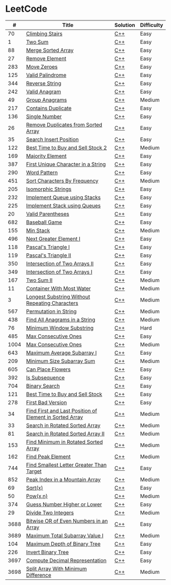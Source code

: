 # LeetCode

| # | Title | Solution | Difficulty |
|---| ----- | -------- | ---------- |
|70|[Climbing Stairs](https://leetcode.com/problems/climbing-stairs) | [C++](/algorithms/c++/Climbing%20Stairs/ClimbingStairs.cpp) | Easy
|1|[Two Sum](https://leetcode.com/problems/two-sum/) | [C++](/algorithms/c++/Two%20Sum/TwoSum.cpp) | Easy
|88|[Merge Sorted Array](https://leetcode.com/problems/merge-sorted-array/) | [C++](/algorithms/c++/Merge%20Sorted%20Array/MergeSortedArray.cpp) | Easy
|27|[Remove Element](https://leetcode.com/problems/remove-element/) | [C++](/algorithms/c++/Remove%20Element/RemoveElement.cpp) | Easy
|283|[Move Zeroes](https://leetcode.com/problems/move-zeroes/) | [C++](/algorithms/c++/Move%20Zeroes/MoveZeroes.cpp) | Easy
|125|[Valid Palindrome](https://leetcode.com/problems/valid-palindrome/) | [C++](/algorithms/c%2B%2B/Valid%20Palindrome/ValidPalindrome.cpp) | Easy
|344|[Reverse String](https://leetcode.com/problems/reverse-string/) | [C++](/algorithms/c%2B%2B/Reverse%20String/ReverseString.cpp) | Easy
|242|[Valid Anagram](https://leetcode.com/problems/valid-anagram/) | [C++](/algorithms/c%2B%2B/Valid%20Anagram/ValidAnagram.cpp) | Easy
|49|[Group Anagrams](https://leetcode.com/problems/group-anagrams/) | [C++](/algorithms/c++/Group%20Anagrams/GroupAnagrams.cpp) | Medium
|217|[Contains Duplicate](https://leetcode.com/problems/contains-duplicate/) | [C++](/algorithms/c++/Contains%20Duplicate/ContainsDuplicate.cpp) | Easy
|136|[Single Number](https://leetcode.com/problems/contains-duplicate/) | [C++](/algorithms/c%2B%2B/Single%20Number/SingleNumber.cpp) | Easy
|26|[Remove Duplicates from Sorted Array](https://leetcode.com/problems/remove-duplicates-from-sorted-array/) | [C++](/algorithms/c++/Remove%20Duplicates%20from%20Sorted%20Array/RemoveDuplicatesfromSortedArray.cpp) | Easy
|35|[Search Insert Position](https://leetcode.com/problems/search-insert-position/) | [C++](/algorithms/c++/Search%20Insert%20Position/SearchInsertPosition.cpp) | Easy
|122|[Best Time to Buy and Sell Stock 2](https://leetcode.com/problems/best-time-to-buy-and-sell-stock-ii) | [C++](/algorithms/c++/Best%20Time%20to%20Buy%20and%20Sell%20Stock%202/BestTimetoBuyandSellStock2.cpp) | Medium
|169|[Majority Element](https://leetcode.com/problems/majority-element/) | [C++](/algorithms/c++/Majority%20Element/MajorityElement.cpp) | Easy
|387|[First Unique Character in a String](https://leetcode.com/problems/first-unique-character-in-a-string/description/) | [C++](/algorithms/c++/First%20Unique%20Character%20in%20a%20String/FirstUniqueCharacterinaString.cpp) | Easy
|290|[Word Pattern](https://leetcode.com/problems/word-pattern/) | [C++](/algorithms/c++/Word%20Pattern/WordPattern.cpp) | Easy
|451|[Sort Characters By Frequency](https://leetcode.com/problems/sort-characters-by-frequency/) | [C++](/algorithms/c++/Sort%20Characters%20By%20Frequency/SortCharactersByFrequency.cpp) | Medium
|205|[Isomorphic Strings](https://leetcode.com/problems/isomorphic-strings/) | [C++](/algorithms/c++/Isomorphic%20Strings/IsomorphicStrings.cpp) | Easy
|232|[Implement Queue using Stacks](https://leetcode.com/problems/implement-queue-using-stacks/) | [C++](/algorithms/c++/Implement%20Queue%20using%20Stacks/ImplementQueueusingStacks.cpp) | Easy
|225|[Implement Stack using Queues](https://leetcode.com/problems/implement-stack-using-queues/) | [C++](/algorithms/c++/Implement%20Stack%20using%20Queues/Imp) | Easy
|20|[Valid Parentheses](https://leetcode.com/problems/valid-parentheses/) | [C++](/algorithms/c++/Valid%20Parentheses/ValidParentheses.cpp) | Easy
|682|[Baseball Game](https://leetcode.com/problems/baseball-game/) | [C++](/algorithms/c++/Baseball%20Game/BaseballGame.cpp) | Easy
|155|[Min Stack](https://leetcode.com/problems/min-stack/) | [C++](/algorithms/c++/Min%20Stack/MinStack.cpp) | Medium
|496|[Next Greater Element I](https://leetcode.com/problems/next-greater-element-i/) | [C++](/algorithms/c%2B%2B/Next%20Greater%20Element%20I/NextGreaterElementI.cpp) | Easy
|118|[Pascal's Triangle I](https://leetcode.com/problems/pascals-triangle/) | [C++](/algorithms/c++/Pascal's%20Triangle%20I/Pascal'sTriangleI.cpp) | Easy
|119|[Pascal's Triangle II](https://leetcode.com/problems/pascals-triangle-ii/) | [C++](/algorithms/c++/Pascal's%20Triangle%20II/Pascal'sTriangleII.cpp) | Easy
|350|[Intersection of Two Arrays II](https://leetcode.com/problems/intersection-of-two-arrays-ii/) | [C++](/algorithms/c++/Intersection%20of%20Two%20Arrays%20II/IntersectionofTwoArraysII.cpp) | Easy
|349|[Intersection of Two Arrays I](https://leetcode.com/problems/intersection-of-two-arrays/) | [C++](/algorithms/c++/Intersection%20of%20Two%20Arrays%20I/IntersectionofTwoArraysI.cpp) | Easy
|167|[Two Sum II](https://leetcode.com/problems/two-sum-ii-input-array-is-sorted/) | [C++](/algorithms/c++/Two%20Sum%20II/TwoSumII.cpp) | Medium
|11|[Container With Most Water](https://leetcode.com/problems/container-with-most-water/) | [C++](/algorithms/c++/Container%20With%20Most%20Water/ContainerWithMostWater.cpp) | Medium
|3|[Longest Substring Without Repeating Characters](https://leetcode.com/problems/longest-substring-without-repeating-characters/) | [C++](/algorithms/c++/Longest%20Substring%20Without%20Repeating%20Characters/LongestSubstringWithoutRepeatingCharacters.cpp) | Medium
|567|[Permutation in String](https://leetcode.com/problems/permutation-in-string/) | [C++](/algorithms/c++/Permutation%20in%20String/PermutationinString.cpp) | Medium
|438|[Find All Anagrams in a String](https://leetcode.com/problems/find-all-anagrams-in-a-string/) | [C++](/algorithms/c++/Find%20All%20Anagrams%20in%20a%20String/FindAllAnagramsinaString.cpp) | Medium
|76|[Minimum Window Substring](https://leetcode.com/problems/minimum-window-substring/) | [C++](/algorithms/c++/Minimum%20Window%20Substring/MinimumWindowSubstring.cpp) | Hard
|485|[Max Consecutive Ones](https://leetcode.com/problems/max-consecutive-ones/) | [C++](/algorithms/c++/Max%20Consecutive%20Ones/MaxConsecutiveOnes.cpp) | Easy
|1004|[Max Consecutive Ones](https://leetcode.com/problems/max-consecutive-ones-iii/) | [C++](/algorithms/c++/Max%20Consecutive%20Ones%20III/MaxConsecutiveOnesIII.cpp) | Medium
|643|[Maximum Average Subarray I](https://leetcode.com/problems/maximum-average-subarray-i/) | [C++](/algorithms/c++/Maximum%20Average%20Subarray%20I/MaximumAverageSubarrayI.cpp) | Easy
|209|[Minimum Size Subarray Sum](https://leetcode.com/problems/minimum-size-subarray-sum/) | [C++](/algorithms/c++/Minimum%20Size%20Subarray%20Sum/MinimumSizeSubarraySum.cpp) | Medium
|605|[Can Place Flowers](https://leetcode.com/problems/can-place-flowers/) | [C++](/algorithms/c++/Can%20Place%20Flowers/CanPlaceFlowers.cpp) | Easy
|392|[Is Subsequence](https://leetcode.com/problems/is-subsequence/) | [C++](/algorithms/c++/Is%20Subsequence/IsSubsequence.cpp) | Easy
|704|[Binary Search](https://leetcode.com/problems/binary-search/) | [C++](/algorithms/c++/Binary%20Search/BinarySearch.cpp) | Easy
|121|[Best Time to Buy and Sell Stock](https://leetcode.com/problems/best-time-to-buy-and-sell-stock/) | [C++](/algorithms/c++/Best%20Time%20to%20Buy%20and%20Sell%20Stock/BestTimetoBuyandSellStock.cpp) | Easy
|278|[First Bad Version](https://leetcode.com/problems/first-bad-version/) | [C++](/algorithms/c++/First%20Bad%20Version/FirstBadVersion.cpp) | Easy
|34|[Find First and Last Position of Element in Sorted Array](https://leetcode.com/problems/find-first-and-last-position-of-element-in-sorted-array/) | [C++](/algorithms/c++/Find%20First%20and%20Last%20Position%20of%20Element%20in%20Sorted%20Array/FindFirstandLastPositionofElementinSortedArray.cpp) | Medium
|33|[Search in Rotated Sorted Array](https://leetcode.com/problems/search-in-rotated-sorted-array/) | [C++](/algorithms/c++/Search%20in%20Rotated%20Sorted%20Array/SearchinRotatedSortedArray.cpp) | Medium
|81|[Search in Rotated Sorted Array II](https://leetcode.com/problems/search-in-rotated-sorted-array-ii/) | [C++](/algorithms/c%2B%2B/Search%20in%20Rotated%20Sorted%20Array%20II/SearchinRotatedSortedArrayII.cpp) | Medium
|153|[Find Minimum in Rotated Sorted Array](https://leetcode.com/problems/find-minimum-in-rotated-sorted-array/) | [C++](/algorithms/c++/Find%20Minimum%20in%20Rotated%20Sorted%20Array/FindMinimuminRotatedSortedArray.cpp) | Medium
|162|[Find Peak Element](https://leetcode.com/problems/find-peak-element/) | [C++](/algorithms/c++/Find%20Peak%20Element/FindPeakElement.cpp) | Medium
|744|[Find Smallest Letter Greater Than Target](https://leetcode.com/problems/find-smallest-letter-greater-than-target/) | [C++](/algorithms/c++/Find%20Smallest%20Letter%20Greater%20Than%20Target/FindSmallestLetterGreaterThanTarget.cpp) | Easy
|852|[Peak Index in a Mountain Array](https://leetcode.com/problems/peak-index-in-a-mountain-array/) | [C++](/algorithms/c++/Peak%20Index%20in%20a%20Mountain%20Array/PeakIndexinaMountainArray.cpp) | Medium
|69|[Sqrt(x)](https://leetcode.com/problems/sqrtx/) | [C++](/algorithms/c++/Sqrt(x)/Sqrt(x).cpp) | Easy
|50|[Pow(x,n)](https://leetcode.com/problems/powx-n/) | [C++](/algorithms/c++/Pow(x,n)/Pow(x,n).cpp) | Medium
|374|[Guess Number Higher or Lower](https://leetcode.com/problems/guess-number-higher-or-lower/) | [C++](/algorithms/c++/Guess%20Number%20Higher%20or%20Lower/GuessNumberHigherorLower.cpp) | Easy
|29|[Divide Two Integers](https://leetcode.com/problems/divide-two-integers/) | [C++](/algorithms/c++/Divide%20Two%20Integers/DivideTwoIntegers.cpp) | Medium
|3688|[Bitwise OR of Even Numbers in an Array](https://leetcode.com/problems/bitwise-or-of-even-numbers-in-an-array/) | [C++](/algorithms/c++/Bitwise%20OR%20of%20Even%20Numbers%20in%20an%20Array/BitwiseORofEvenNumbersinanArray.cpp) | Easy
|3689|[Maximum Total Subarray Value I](https://leetcode.com/problems/maximum-total-subarray-value-i/) | [C++](/algorithms/c++/Maximum%20Total%20Subarray%20Value%20I/MaximumTotalSubarrayValueI.cpp) | Medium
|104|[Maximum Depth of Binary Tree](https://leetcode.com/problems/maximum-depth-of-binary-tree/) | [C++](/algorithms/c++/Maximum%20Depth%20of%20Binary%20Tree/MaximumDepthofBinaryTree.cpp) | Easy
|226|[Invert Binary Tree](https://leetcode.com/problems/invert-binary-tree/) | [C++](/algorithms/c%2B%2B/Invert%20Binary%20Tree/InvertBinaryTree.cpp) | Easy
|3697|[Compute Decimal Representation](https://leetcode.com/problems/compute-decimal-representation/) | [C++](/algorithms/c++/Compute%20Decimal%20Representation/ComputeDecimalRepresentation.cpp) | Easy
|3698|[Split Array With Minimum Difference](https://leetcode.com/problems/split-array-with-minimum-difference/) | [C++](/algorithms/c++/Split%20Array%20With%20Minimum%20Difference/SplitArrayWithMinimumDifference.cpp) | Medium
